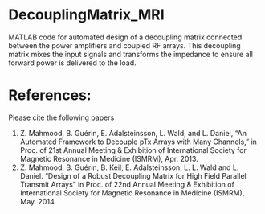 # DecouplingMatrix_MRI

MATLAB code for automated design of a decoupling matrix connected between the power amplifiers and coupled RF arrays. This decoupling matrix mixes the input signals and transforms the impedance to ensure all forward power is delivered to the load.

# References: 
Please cite the following papers
1) Z. Mahmood, B. Guérin, E. Adalsteinsson, L. Wald, and L. Daniel, “An Automated Framework to Decouple pTx Arrays with Many Channels,” in Proc. of 21st Annual Meeting & Exhibition of International Society for Magnetic Resonance in Medicine (ISMRM), Apr. 2013.
2) Z. Mahmood, B. Guérin, B. Keil, E. Adalsteinsson, L. L. Wald and L. Daniel. “Design of a Robust Decoupling Matrix for High Field Parallel Transmit Arrays” in Proc. of 22nd Annual Meeting & Exhibition of International Society for Magnetic Resonance in Medicine (ISMRM), May. 2014.
